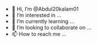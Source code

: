 - 👋 Hi, I’m @Abdul20kalam01
- 👀 I’m interested in ...
- 🌱 I’m currently learning ...
- 💞️ I’m looking to collaborate on ...
- 📫 How to reach me ...

<!---
Abdul20kalam01/Abdul20kalam01 is a ✨ special ✨ repository because its `README.md` (this file) appears on your GitHub profile.
You can click the Preview link to take a look at your changes.
